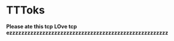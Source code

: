 # TTToks
**Please ate this tcp**
**LOve tcp ezzzzzzzzzzzzzzzzzzzzzzzzzzzzzzzzzzzzzzzzzzzzzzzzzzzzz**
